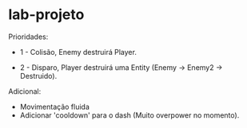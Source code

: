 # lab-projeto

Prioridades:

* 1 - Colisão, Enemy destruirá Player.

* 2 - Disparo, Player destruirá uma Entity (Enemy -> Enemy2 -> Destruido).

Adicional:
* Movimentação fluida
* Adicionar 'cooldown' para o dash (Muito overpower no momento).
